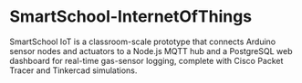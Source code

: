 # SmartSchool-InternetOfThings
SmartSchool IoT is a classroom-scale prototype that connects Arduino sensor nodes and actuators to a Node.js MQTT hub and a PostgreSQL web dashboard for real-time gas-sensor logging, complete with Cisco Packet Tracer and Tinkercad simulations.
